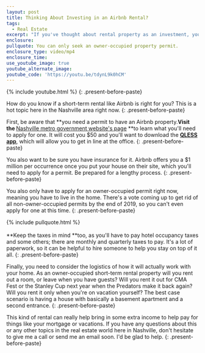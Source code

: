 ```yaml
---
layout: post
title: Thinking About Investing in an Airbnb Rental?
tags:
  - Real Estate
excerpt: "If you've thought about rental property as an investment, you've probably considered using Airbnb. How do you know if these short-term rentals are right for you?"
enclosure:
pullquote: You can only seek an owner-occupied property permit.
enclosure_type: video/mp4
enclosure_time:
use_youtube_image: true
youtube_alternate_image:
youtube_code: 'https://youtu.be/tdynL9k0hCM'
---
```



{% include youtube.html %}
{: .present-before-paste}

How do you know if a short-term rental like Airbnb is right for you? This is a hot topic here in the Nashville area right now.
{: .present-before-paste}

First, be aware that **you need a permit to have an Airbnb property.**Visit the&nbsp;**[Nashville metro government website's page](http://www.nashville.gov/Codes-Administration/Construction-and-Permits/Short-Term-Rentals.aspx)&nbsp;**to learn what you'll need to apply for one. It will cost you $50 and you'll want to download the **[QLESS app](https://www.qless.com/L)**, which will allow you to get in line at the office.
{: .present-before-paste}

You also want to be sure you have insurance for it. Airbnb offers you a $1 million per occurrence once you put your house on their site, which you'll need to apply for a permit. Be prepared for a lengthy process.
{: .present-before-paste}

You also only have to apply for an owner-occupied permit right now, meaning you have to live in the home. There's a vote coming up to get rid of all non-owner-occupied permits by the end of 2019, so you can't even apply for one at this time.
{: .present-before-paste}

{% include pullquote.html %}
<br>
<br>**Keep the taxes in mind&nbsp;**too, as you'll have to pay hotel occupancy taxes and some others; there are monthly and quarterly taxes to pay. It's a lot of paperwork, so it can be helpful to hire someone to help you stay on top of it all.
{: .present-before-paste}

Finally, you need to consider the logistics of how it will actually work with your home. As an owner-occupied short-term rental property will you rent out a room, or leave when you have guests? Will you rent it out for CMA Fest or the Stanley Cup next year when the Predators make it back again? Will you rent it only when you're on vacation yourself? The best case scenario is having a house with basically a basement apartment and a second entrance.
{: .present-before-paste}

This kind of rental can really help bring in some extra income to help pay for things like your mortgage or vacations. If you have any questions about this or any other topics in the real estate world here in Nashville, don't hesitate to give me a call or send me an email soon. I'd be glad to help.
{: .present-before-paste}